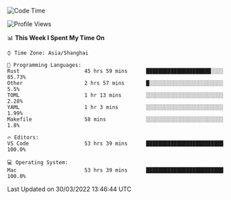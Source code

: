 <!--START_SECTION:waka-->
![Code Time](http://img.shields.io/badge/Code%20Time-1%2C177%20hrs%2036%20mins-blue)

![Profile Views](http://img.shields.io/badge/Profile%20Views-7-blue)

📊 **This Week I Spent My Time On** 

```text
⌚︎ Time Zone: Asia/Shanghai

💬 Programming Languages: 
Rust                     45 hrs 59 mins      █████████████████████░░░░   85.73% 
Other                    2 hrs 57 mins       █░░░░░░░░░░░░░░░░░░░░░░░░   5.5% 
TOML                     1 hr 13 mins        ░░░░░░░░░░░░░░░░░░░░░░░░░   2.28% 
YAML                     1 hr 3 mins         ░░░░░░░░░░░░░░░░░░░░░░░░░   1.99% 
Makefile                 58 mins             ░░░░░░░░░░░░░░░░░░░░░░░░░   1.8%

🔥 Editors: 
VS Code                  53 hrs 39 mins      █████████████████████████   100.0%

💻 Operating System: 
Mac                      53 hrs 39 mins      █████████████████████████   100.0%

```


 Last Updated on 30/03/2022 13:46:44 UTC
<!--END_SECTION:waka-->
